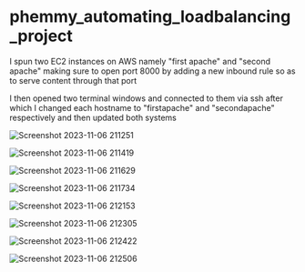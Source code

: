 # phemmy_automating_loadbalancing_project

I spun two EC2 instances on AWS namely "first apache" and "second apache" making sure to open port 8000 by adding a new inbound rule so as to serve content through that port

I then opened two terminal windows and connected to them via ssh after which I changed each hostname to "firstapache" and "secondapache" respectively and then updated both systems

![Screenshot 2023-11-06 211251](https://github.com/FemiDare/phemmy_automating_loadbalancing_project/assets/140294606/2183d3f5-35b0-4471-8fd3-4e9f78e420cd)

![Screenshot 2023-11-06 211419](https://github.com/FemiDare/phemmy_automating_loadbalancing_project/assets/140294606/b14995a5-de7b-465c-adbc-23c35f239a81)

![Screenshot 2023-11-06 211629](https://github.com/FemiDare/phemmy_automating_loadbalancing_project/assets/140294606/d2a408f2-d5a3-4ca1-a264-bfccfead1abc)

![Screenshot 2023-11-06 211734](https://github.com/FemiDare/phemmy_automating_loadbalancing_project/assets/140294606/a066c016-04f3-47bf-be11-5fdc03e854eb)

![Screenshot 2023-11-06 212153](https://github.com/FemiDare/phemmy_automating_loadbalancing_project/assets/140294606/c107490c-9061-4728-acc5-f27772f25772)

![Screenshot 2023-11-06 212305](https://github.com/FemiDare/phemmy_automating_loadbalancing_project/assets/140294606/554e2ea2-f7cd-4759-8f80-83eb6fb0001d)

![Screenshot 2023-11-06 212422](https://github.com/FemiDare/phemmy_automating_loadbalancing_project/assets/140294606/2fb3cbe2-12a6-4c39-976b-efce532b2348)

![Screenshot 2023-11-06 212506](https://github.com/FemiDare/phemmy_automating_loadbalancing_project/assets/140294606/19cf5a70-6f91-4c44-b70e-211278d1f386)

